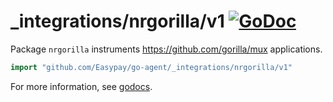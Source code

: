 # _integrations/nrgorilla/v1 [![GoDoc](https://godoc.org/github.com/Easypay/go-agent/_integrations/nrgorilla/v1?status.svg)](https://godoc.org/github.com/Easypay/go-agent/_integrations/nrgorilla/v1)

Package `nrgorilla` instruments https://github.com/gorilla/mux applications.

```go
import "github.com/Easypay/go-agent/_integrations/nrgorilla/v1"
```

For more information, see
[godocs](https://godoc.org/github.com/Easypay/go-agent/_integrations/nrgorilla/v1).
